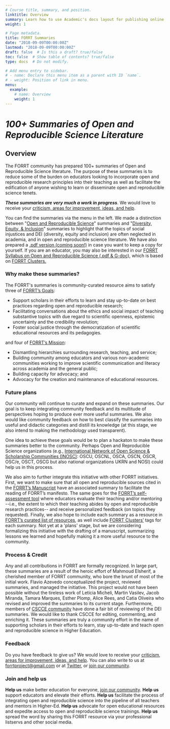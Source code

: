 ```yaml
---
# Course title, summary, and position.
linktitle: Overview
summary: Learn how to use Academic's docs layout for publishing online courses, software documentation, and tutorials.
weight: 1

# Page metadata.
title: FORRT Summaries
date: "2018-09-09T00:00:00Z"
lastmod: "2018-09-09T00:00:00Z"
draft: false  # Is this a draft? true/false
toc: false  # Show table of contents? true/false
type: docs  # Do not modify.

# Add menu entry to sidebar.
# - name: Declare this menu item as a parent with ID `name`.
# - weight: Position of link in menu.
menu:
  example:
    # name: Overview
    weight: 1
---
```


# *100+ Summaries of Open and Reproducible Science Literature*

## Overview

The FORRT community has prepared 100+ summaries of Open and Reproducible Science literature. The purpose of these summaries is to reduce some of the burden on educators looking to incorporate open and reproducible research principles into their teaching as well as facilitate the edification of anyone wishing to learn or disseminate open and reproducible science tenets.

***These summaries are very much a work in progress***. We would love to receive your [criticism, areas for improvement, ideas, and help](https://docs.google.com/spreadsheets/d/1W12WpzI70Ja1FiVeflXNW8VFPzqFFvu_mL2YkNQ_cHk/edit?usp=sharing). 

You can find the summaries via the menu in the left. We made a distinction between "[Open and Reproducible Science](/summaries/open-reproducible/)" summaries and "[Diversity, Equity, & Inclusion](/diversity-equity-inclusion/)" summaries to highlight that the topics of social injustices and DEI (diversity, equity and inclusion) are often neglected in academia, and in open and reproducible science literature. We have also prepared a [.pdf version (coming soon!)](OS_Literature_Summaries_by_FORRT.pdf) in case you want to keep a copy for yourself. If you are an educator, you may also be interested in our [FORRT Syllabus on Open and Reproducible Science (.pdf & G-doc)](https://forrt.org/clusters/#Syllabus), which is based on [FORRT Clusters.](/clusters/)

### Why make these summaries?

The FORRT's summaries is community-curated resource aims to satisfy three of [FORRT’s Goals](about/mission/): 
*   Support scholars in their efforts to learn and stay up-to-date on best practices regarding open and reproducible research;
*   Facilitating conversations about the ethics and social impact of teaching substantive topics with due regard to scientific openness, epistemic uncertainty and the credibility revolution;
*   Foster social justice through the democratization of scientific educational resources and its pedagogies.

and four of [FORRT’s Mission](/about/mission/):

*   Dismantling hierarchies surrounding research, teaching, and service;
*   Building community among educators and various non-academic communities working to improve scientific communication and literacy across academia and the general public;
*   Building capacity for advocacy; and
*   Advocacy for the creation and maintenance of educational resources.

### Future plans

Our community will continue to curate and expand on these summaries. Our goal is to keep integrating community feedback and its multitude of perspectives hoping to produce ever more useful summaries. We also would like community feedback on how to best classify the summaries into useful and didactic categories and distill its knowledge (at this stage, we also intend to making the methodology used transparent). 

One idea to achieve these goals would be to plan a hackaton to make these summaries better to the community. Perhaps Open and Reproducible Science organizations (e.g., [International Network of Open Science & Scholarship Communities (INOSC)](https://osf.io/vz2sy/): OSCU, OSCNL, OSCA, OSCN, OSCR, OSC/e, OSCT, OSCG but also national organizations UKRN and NOSI) could help us in this process.

We also aim to further integrate this initiative with other FORRT initiatives. First, we want to make sure that all open and reproducible sources cited in the [FORRT’s Manuscript](https://forrt.org/manuscript/) have an associated summary to facilitate the reading of FORRT’s manifesto. The same goes for the [FORRT’s self-assessment tool](https://forrt.org/self-assessment/) where educators evaluate their teaching and/or mentoring --i.e., the extent to which their teaching abides by open and reproducible research practices-- and receive personalized feedback (on topics they requested). Finally, we also hope to include each summary as a resource in [FORRT’s curated list of resources](https://forrt.org/resources/), as well include [FORRT Clusters’](/clusters/) tags for each summary. Not yet at a 'plans' stage, but we are considering formalizing this initiative with the drafting of a manuscript, summarizing lessons we learned and hopefully making it a more useful resource to the community.

### Process & Credit

Any and all contributions in FORRT are formally recognized. In large part, these summaries are a result of the heroic effort of Mahmoud Elsherif, a cherished member of FORRT community, who bore the brunt of most of the initial work. Flavio Azevedo conceptualized the project, reviewed summaries, and managed the initiative. This project would not have been possible without the tireless work of Leticia Micheli, Martin Vasilev, Jacob Miranda, Tamara Marques, Esther Plomp, Alice Rees, and Catia Oliveira who revised and improved the summaries to its current stage. Furthermore, members of [CSCCE community](https://www.cscce.org/) have done a fair bit of reviewing of the DEI summaries. We would like to thank CSCCE  for editing, commenting, and enriching it. These summaries are truly a community effort in the name of supporting scholars in their efforts to learn, stay up-to-date and teach open and reproducible science in Higher Education.

### Feedback

Do you have feedback to give us? We would love to receive your [criticism, areas for improvement, ideas, and help](https://docs.google.com/spreadsheets/d/1W12WpzI70Ja1FiVeflXNW8VFPzqFFvu_mL2YkNQ_cHk/edit?usp=sharing). You can also write to us at [forrtproject@gmail.com](mailto:forrtproject@gmail.com) or at [Twitter](https://twitter.com/FORRTproject), or [join our community](https://join.slack.com/t/forrt/shared_invite/zt-alobr3z7-NOR0mTBfD1vKXn9qlOKqaQ).

### Join and help us

**Help us** make better education for everyone, [join our community](https://join.slack.com/t/forrt/shared_invite/zt-alobr3z7-NOR0mTBfD1vKXn9qlOKqaQ). **Help us** support educators and elevate their efforts. **Help us** facilitate the process of integrating open and reproducible science into the pipeline of all teachers and mentors in Higher-Ed. **Help us** advocate for open educational resources and expedite access to open and reproducible science trainings. **Help us** spread the word by sharing this FORRT resource via your professional listservs and other social media.